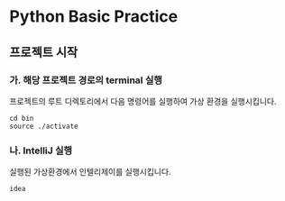 # Python Basic Practice

## 프로젝트 시작

### 가. 해당 프로젝트 경로의 terminal 실행

프로젝트의 루트 디렉토리에서 다음 명령어를 실행하여 가상 환경을 실행시킵니다.

    cd bin
    source ./activate

### 나. IntelliJ 실행

실행된 가상환경에서 인텔리제이를 실행시킵니다.

    idea

